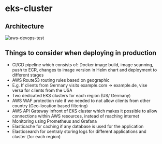 # eks-cluster
## Architecture
![aws-devops-test](https://user-images.githubusercontent.com/12863319/164417655-d46794ce-323b-444b-83fa-39c1b99c1e42.png)

## Things to consider when deploying in production
* CI/CD pipeline which consists of: Docker image build, image scanning, push to ECR, changes to image version in Helm chart and deployment to different stages
* AWS Route53 routing rules based on geographic 
* E.g. If clients from Germany visits example.com -> example.de, vise versa for clients from the USA
* Two dedicated EKS clusters for each region (US/ Germany)
* AWS WAF protection rule if we needed to not allow clients from other country (Geo-location based filtering) 
* AWS API Gateway infront of EKS cluster which makes it possible to allow connections within AWS resources, instead of reaching internet
* Monitoring using Prometheus and Grafana
* Elasticache for caching if any database is used for the application
* Elasticsearch for centraly storing logs for different applications and cluster (for each region)
